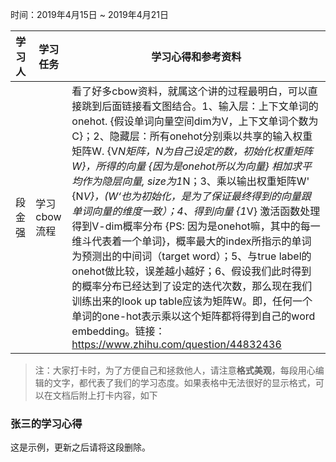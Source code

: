 时间：2019年4月15日 ~ 2019年4月21日

学习人|学习任务|学习心得和参考资料
------ | ------ | ------
段金强 | 学习 cbow流程 | 看了好多cbow资料，就属这个讲的过程最明白，可以直接跳到后面链接看文图结合。1、输入层：上下文单词的onehot. {假设单词向量空间dim为V，上下文单词个数为C}；2、隐藏层：所有onehot分别乘以共享的输入权重矩阵W. {V*N矩阵，N为自己设定的数，初始化权重矩阵W}，所得的向量 {因为是onehot所以为向量} 相加求平均作为隐层向量, size为1*N；3、乘以输出权重矩阵W' {N*V}，(W‘也为初始化，是为了保证最终得到的向量跟单词向量的维度一致）；4、得到向量 {1*V} 激活函数处理得到V-dim概率分布 {PS: 因为是onehot嘛，其中的每一维斗代表着一个单词}，概率最大的index所指示的单词为预测出的中间词（target word）；5、与true label的onehot做比较，误差越小越好；6、假设我们此时得到的概率分布已经达到了设定的迭代次数，那么现在我们训练出来的look up table应该为矩阵W。即，任何一个单词的one-hot表示乘以这个矩阵都将得到自己的word embedding。链接：https://www.zhihu.com/question/44832436

> 注：大家打卡时，为了方便自己和拯救他人，请注意**格式美观**，每段用心编辑的文字，都代表了我们的学习态度。如果表格中无法很好的显示格式，可以在文档后附上打卡内容，如下

### 张三的学习心得
这是示例，更新之后请将这段删除。


